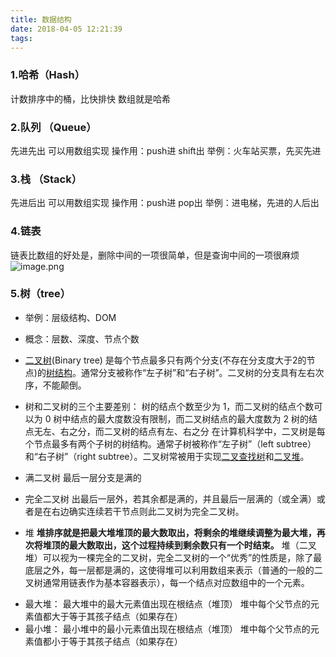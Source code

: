 ```yaml
---
title: 数据结构
date: 2018-04-05 12:21:39
tags:
---
```

### 1.哈希（Hash）
计数排序中的桶，比快排快
数组就是哈希
### 2.队列 （Queue）
先进先出
可以用数组实现
操作用：push进 shift出
举例：火车站买票，先买先进
### 3.栈  （Stack）
先进后出
可以用数组实现
操作用：push进 pop出
举例：进电梯，先进的人后出

### 4.链表
链表比数组的好处是，删除中间的一项很简单，但是查询中间的一项很麻烦
![image.png](https://upload-images.jianshu.io/upload_images/11007474-023e2b5713d26e8d.png?imageMogr2/auto-orient/strip%7CimageView2/2/w/1240)

### 5.树（tree）
* 举例：层级结构、DOM
* 概念：层数、深度、节点个数
* [二叉树](https://zh.wikipedia.org/wiki/%E4%BA%8C%E5%8F%89%E6%A0%91 "null")(Binary tree)
是每个节点最多只有两个分支(不存在分支度大于2的节点)的[树结构](https://zh.wikipedia.org/wiki/%E6%A0%91%E7%BB%93%E6%9E%84 "树结构")。通常分支被称作“左子树”和“右子树”。二叉树的分支具有左右次序，不能颠倒。
* 树和二叉树的三个主要差别：
树的结点个数至少为 1，而二叉树的结点个数可以为 0
树中结点的最大度数没有限制，而二叉树结点的最大度数为 2
树的结点无左、右之分，而二叉树的结点有左、右之分
在计算机科学中，二叉树是每个节点最多有两个子树的树结构。通常子树被称作“左子树”（left subtree）和“右子树”（right subtree）。二叉树常被用于实现[二叉查找树](http://zh.wikipedia.org/wiki/%E4%BA%8C%E5%85%83%E6%90%9C%E5%B0%8B%E6%A8%B9)和[二叉堆](http://zh.wikipedia.org/wiki/%E4%BA%8C%E5%8F%89%E5%A0%86)。

*   满二叉树
最后一层分支是满的
* 完全二叉树
出最后一层外，若其余都是满的，并且最后一层满的（或全满）或者是在右边确实连续若干节点则此二叉树为完全二叉树。
* 堆
**堆排序就是把最大堆堆顶的最大数取出，将剩余的堆继续调整为最大堆，再次将堆顶的最大数取出，这个过程持续到剩余数只有一个时结束。**
堆（二叉堆）可以视为一棵完全的二叉树，完全二叉树的一个“优秀”的性质是，除了最底层之外，每一层都是满的，这使得堆可以利用数组来表示（普通的一般的二叉树通常用链表作为基本容器表示），每一个结点对应数组中的一个元素。
- 最大堆：
最大堆中的最大元素值出现在根结点（堆顶）
堆中每个父节点的元素值都大于等于其孩子结点（如果存在）
- 最小堆：
最小堆中的最小元素值出现在根结点（堆顶）
堆中每个父节点的元素值都小于等于其孩子结点（如果存在）


